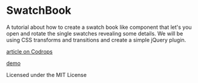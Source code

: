 
SwatchBook
=========

A tutorial about how to create a swatch book like component that let's you open and rotate the single swatches revealing some details. We will be using CSS transforms and transitions and create a simple jQuery plugin.

[article on Codrops](http://tympanus.net/codrops/?p=9719)

[demo](http://tympanus.net/Tutorials/SwatchBook/)

Licensed under the MIT License